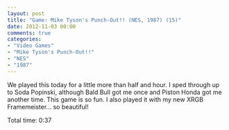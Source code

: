 ```yaml
---
layout: post
title: "Game: Mike Tyson's Punch-Out!! (NES, 1987) (15)"
date: 2012-11-03 00:00
comments: true
categories:
- "Video Games"
- "Mike Tyson's Punch-Out!!"
- "NES"
- "1987"
---
```


We played this today for a little more than half and hour. I sped
through up to Soda Popinski, although Bald Bull got me once and
Piston Honda got me another time. This game is so fun. I also
played it with my new XRGB Framemeister... so beautiful!

Total time: 0:37
